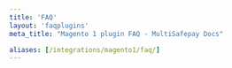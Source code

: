 ```yaml
---
title: 'FAQ'
layout: 'faqplugins'
meta_title: "Magento 1 plugin FAQ - MultiSafepay Docs"

aliases: [/integrations/magento1/faq/]
---
```

